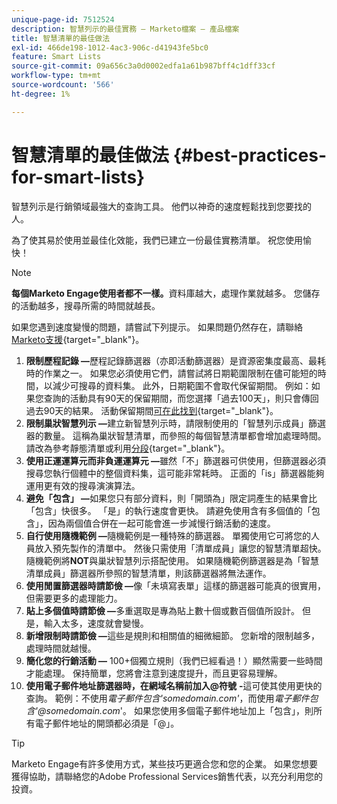 ```yaml
---
unique-page-id: 7512524
description: 智慧列示的最佳實務 — Marketo檔案 — 產品檔案
title: 智慧清單的最佳做法
exl-id: 466de198-1012-4ac3-906c-d41943fe5bc0
feature: Smart Lists
source-git-commit: 09a656c3a0d0002edfa1a61b987bff4c1dff33cf
workflow-type: tm+mt
source-wordcount: '566'
ht-degree: 1%

---
```


# 智慧清單的最佳做法 {#best-practices-for-smart-lists}

智慧列示是行銷領域最強大的查詢工具。 他們以神奇的速度輕鬆找到您要找的人。

為了使其易於使用並最佳化效能，我們已建立一份最佳實務清單。 祝您使用愉快！

>[!NOTE]
>
>**每個Marketo Engage使用者都不一樣。**&#x200B;資料庫越大，處理作業就越多。 您儲存的活動越多，搜尋所需的時間就越長。
>
>如果您遇到速度變慢的問題，請嘗試下列提示。 如果問題仍然存在，請聯絡[Marketo支援](https://nation.marketo.com/t5/Support/ct-p/Support){target="_blank"}。

1. **限制歷程記錄 —**&#x200B;歷程記錄篩選器（亦即活動篩選器）是資源密集度最高、最耗時的作業之一。 如果您必須使用它們，請嘗試將日期範圍限制在儘可能短的時間，以減少可搜尋的資料集。 此外，日期範圍不會取代保留期間。 例如：如果您查詢的活動具有90天的保留期間，而您選擇「過去100天」，則只會傳回過去90天的結果。 活動保留期間[可在此找到](https://nation.marketo.com/t5/knowledgebase/marketo-activities-data-retention-policy/ta-p/251480){target="_blank"}。
1. **限制巢狀智慧列示 —**&#x200B;建立新智慧列示時，請限制使用的「智慧列示成員」篩選器的數量。 這稱為巢狀智慧清單，而參照的每個智慧清單都會增加處理時間。 請改為參考靜態清單或利用[分段](/help/marketo/product-docs/personalization/segmentation-and-snippets/segmentation/create-a-segmentation.md){target="_blank"}。
1. **使用正運運算元而非負運運算元 —**&#x200B;雖然「不」篩選器可供使用，但篩選器必須搜尋您執行個體中的整個資料集，這可能非常耗時。 正面的「is」篩選器能夠運用更有效的搜尋演演算法。
1. **避免「包含」 —**&#x200B;如果您只有部分資料，則「開頭為」限定詞產生的結果會比「包含」快很多。 「是」的執行速度會更快。 請避免使用含有多個值的「包含」，因為兩個值合併在一起可能會進一步減慢行銷活動的速度。
1. **自行使用隨機範例 —**&#x200B;隨機範例是一種特殊的篩選器。 單獨使用它可將您的人員放入預先製作的清單中。 然後只需使用「清單成員」讓您的智慧清單超快。 隨機範例將&#x200B;**NOT**&#x200B;與巢狀智慧列示搭配使用。 如果隨機範例篩選器是為「智慧清單成員」篩選器所參照的智慧清單，則該篩選器將無法運作。
1. **使用閒置篩選器時請節儉 —**&#x200B;像「未填寫表單」這樣的篩選器可能真的很實用，但需要更多的處理能力。
1. **貼上多個值時請節儉 —**&#x200B;多重選取是專為貼上數十個或數百個值所設計。 但是，輸入太多，速度就會變慢。
1. **新增限制時請節儉 —**&#x200B;這些是規則和相關值的細微細節。 您新增的限制越多，處理時間就越慢。
1. **簡化您的行銷活動 —** 100+個獨立規則（我們已經看過！）顯然需要一些時間才能處理。 保持簡單，您將會注意到速度提升，而且更容易理解。
1. **使用電子郵件地址篩選器時，在網域名稱前加入@符號** **-**&#x200B;這可使其使用更快的查詢。 範例：不使用&#x200B;_電子郵件包含&#39;somedomain.com&#39;_，而使用&#x200B;_電子郵件包含&#39;@somedomain.com_&#39;。 如果您使用多個電子郵件地址加上「包含」，則所有電子郵件地址的開頭都必須是「@」。

>[!TIP]
>
>Marketo Engage有許多使用方式，某些技巧更適合您和您的企業。 如果您想要獲得協助，請聯絡您的Adobe Professional Services銷售代表，以充分利用您的投資。

